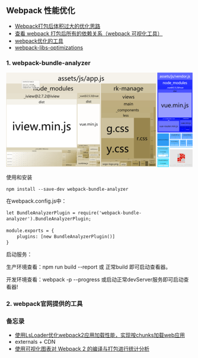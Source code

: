 ## Webpack 性能优化

- [Webpack打包后体积过大的优化思路](https://blog.csdn.net/chencl1986/article/details/73835739)
- [查看 webpack 打包后所有的依赖关系（webpack 可视化工具）](https://blog.csdn.net/qq_16559905/article/details/78551719)  
- [webpack优化的工具](https://survivejs.com/webpack/optimizing/build-analysis/)
- [webpack-libs-optimizations](https://github.com/GoogleChromeLabs/webpack-libs-optimizations#core-js)

### 1. webpack-bundle-analyzer
![webpack-bundle-analyzer](../images/webpack-bundle-analyzer.png)

使用和安装  
```
npm install --save-dev webpack-bundle-analyzer
```  

在webpack.config.js中：
```
let BundleAnalyzerPlugin = require('webpack-bundle-analyzer').BundleAnalyzerPlugin;

module.exports = {
    plugins: [new BundleAnalyzerPlugin()]
}
```
启动服务：

生产环境查看：npm run build --report 或 正常build 即可启动查看器。

开发环境查看：webpack -p --progress 或启动正常devServer服务即可启动查看器!

### 2. webpack官网提供的工具


### 备忘录
- [使用LsLoader优化webpack2应用加载性能，实现按chunks加载web应用](https://zhuanlan.zhihu.com/p/25012345)
- externals + CDN
- [使用可视化图表对 Webpack 2 的编译与打包进行统计分析](https://www.cnblogs.com/libin-1/p/7027164.html)